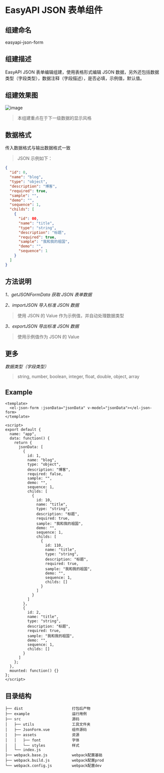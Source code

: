 # EasyAPI JSON 表单组件

## 组建命名

easyapi-json-form

## 组建描述

EasyAPI JSON 表单编辑组建，使用表格形式编辑 JSON 数据，另外还包括数据类型（字段类型），数据注释（字段描述），是否必填，示例值，默认值。

## 组建效果图

![image](https://qiniu.easyapi.com/easyapi-json-form.png)

> 本组建重点在于下一级数据的显示风格

## 数据格式

传入数据格式与输出数据格式一致

> JSON 示例如下：

```json
{
  "id": 0,
  "name": "blog",
  "type": "object",
  "description": "博客",
  "required": true,
  "sample": "",
  "demo": "",
  "sequence": 1,
  "childs": [
    {
      "id": 00,
      "name": "title",
      "type": "string",
      "description": "标题",
      "required": true,
      "sample": "我和我的祖国",
      "demo": "",
      "sequence": 1
    }
  ]
}
```

## 方法说明

_1、getJSONFormData 获取 JSON 表单数据_

_2、importJSON 导入标准 JSON 数据_

> 使用 JSON 的 Value 作为示例值，并自动处理数据类型

_3、exportJSON 导出标准 JSON 数据_

> 使用示例值作为 JSON 的 Value

## 更多

_数据类型（字段类型）_

> string, number, boolean, integer, float, double, object, array

## Example

```
<template>
  <el-json-form :jsonData="jsonData" v-model="jsonData"></el-json-form>
</template>

<script>
export default {
  name: "app",
  data: function() {
    return {
      jsonData: [
        {
          id: 1,
          name: "blog",
          type: "object",
          description: "博客",
          required: false,
          sample: "",
          demo: "",
          sequence: 1,
          childs: [
            {
              id: 10,
              name: "title",
              type: "string",
              description: "标题",
              required: true,
              sample: "我和我的祖国",
              demo: "",
              sequence: 1,
              childs: [
                {
                  id: 110,
                  name: "title",
                  type: "string",
                  description: "标题",
                  required: true,
                  sample: "我和我的祖国",
                  demo: "",
                  sequence: 1,
                  childs: []
                }
              ]
            }
          ]
        },
        {
          id: 2,
          name: "title",
          type: "string",
          description: "标题",
          required: true,
          sample: "我和我的祖国",
          demo: "",
          sequence: 1,
          childs: []
        }
      ]
    };
  },
  mounted: function() {}
};
</script>

```

## 目录结构

```
├── dist                      打包后产物
├── example                   运行用例
├── src                       源码
│   ├── utils                 工具文件夹
│   ├── JsonForm.vue          组件源码
│   ├── assets                资源
│   │   ├── font              字体
│   │   └── styles            样式
│   └── index.js
├── webpack.base.js           webpack配置基础
├── webpack.build.js          webpack配置prod
└── webpack.config.js         webpack配置dev
```
